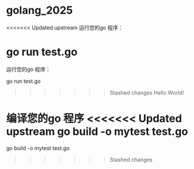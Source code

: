 # golang_2025

<<<<<<< Updated upstream
运行您的go 程序：

go run test.go               
=======

运行您的go 程序：

go run test.go 

>>>>>>> Stashed changes
Hello World!


编译您的go 程序
<<<<<<< Updated upstream
go build -o mytest test.go
=======
go build -o mytest test.go
>>>>>>> Stashed changes
